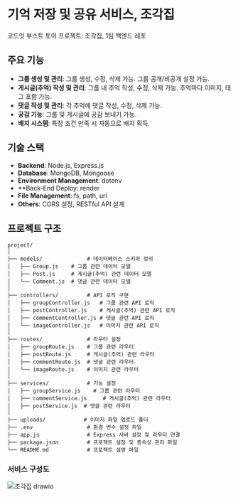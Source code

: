 # 기억 저장 및 공유 서비스, 조각집

코드잇 부스트 토이 프로젝트: 조각집, 1팀 백엔드 레포

## 주요 기능

- **그룹 생성 및 관리**: 그룸 생성, 수정, 삭제 가능. 그룹 공개/비공개 설정 가능.
- **게시글(추억) 작성 및 관리**: 그룹 내 추억 작성, 수정, 삭제 가능. 추억마다 이미지, 태그 포함 가능.
- **댓글 작성 및 관리**: 각 추억에 댓글 작성, 수정, 삭제 가능.
- **공감 기능**: 그룹 및 게시글에 공감 보내기 가능.
- **배지 시스템**: 특정 조건 만족 시 자동으로 배지 획득.

## 기술 스택

- **Backend**: Node.js, Express.js
- **Database**: MongoDB, Mongoose
- **Environment Management**: dotenv
- **Back-End Deploy: render
- **File Management**: fs, path, url
- **Others**: CORS 설정, RESTful API 설계

## 프로젝트 구조

```plaintext
project/
│
├── models/              # 데이터베이스 스키마 정의
│   ├── Group.js    # 그룹 관련 데이터 모델
│   ├── Post.js     # 게시글(추억) 관련 데이터 모델
│   └── Comment.js  # 댓글 관련 데이터 모델
│
├── controllers/         # API 로직 구현
│   ├── groupController.js   # 그룹 관련 API 로직
│   ├── postController.js    # 게시글(추억) 관련 API 로직
│   ├── commentController.js # 댓글 관련 API 로직
│   └── imageController.js   # 이미지 관련 API 로직
│
├── routes/              # 라우터 설정
│   ├── groupRoute.js    # 그룹 관련 라우터
│   ├── postRoute.js     # 게시글(추억) 관련 라우터
│   ├── commentRoute.js  # 댓글 관련 라우터
│   └── imageRoute.js    # 이미지 관련 라우터
│
├── services/            # 기능 설정
│   ├── groupService.js    # 그룹 관련 라우터
│   ├── commentService.js     # 게시글(추억) 관련 라우터
│   ├── postService.js  # 댓글 관련 라우터
│
├── uploads/            # 이미지 파일 업로드 폴더
├── .env                 # 환경 변수 설정 파일
├── app.js               # Express 서버 설정 및 라우터 연결
├── package.json         # 프로젝트 설정 및 종속성 관리 파일
└── README.md            # 프로젝트 설명 파일

```

### 서비스 구성도
![조각집 drawio](https://github.com/user-attachments/assets/8a0c5d1c-9742-4039-a088-d3282148b8da)
